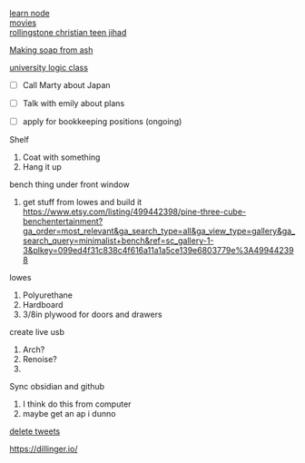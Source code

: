 [learn node ](https://www.reddit.com/r/node/comments/uozxa8/how_should_i_start_learning_the_node_js/)  
[movies](https://x.com/RamblingGroyper/status/1745559499534970976?s=20)  
[rollingstone christian teen jihad](https://www.rollingstone.com/culture/culture-features/teenage-holy-war-videos-of-ron-luce-and-evangelical-jihad-231696/)

[Making soap from ash](https://farmingmybackyard.com/homemade-soap-from-ashes/)

[university logic class](https://www.csm.ornl.gov/~sheldon/ds/)

- [ ] Call Marty about Japan
- [ ] Talk with emily about plans
- [ ] apply for bookkeeping positions (ongoing)



Shelf
1. Coat with something
2. Hang it up

bench thing under front window
1. get stuff from lowes and build it
https://www.etsy.com/listing/499442398/pine-three-cube-benchentertainment?ga_order=most_relevant&ga_search_type=all&ga_view_type=gallery&ga_search_query=minimalist+bench&ref=sc_gallery-1-3&plkey=099ed4f31c838c4f616a11a1a5ce139e6803779e%3A499442398

lowes
1. Polyurethane
2. Hardboard
3. 3/8in plywood for doors and drawers

create live usb
1. Arch?
2. Renoise?
3. 

Sync obsidian and github
1. I think do this from computer
2. maybe get an ap i dunno




[delete tweets](https://www.wikihow.com/Delete-All-Tweets#:~:text=Download%20a%20free%20tool%20called,easy%20to%20delete%20all%20tweets.)

https://dillinger.io/


